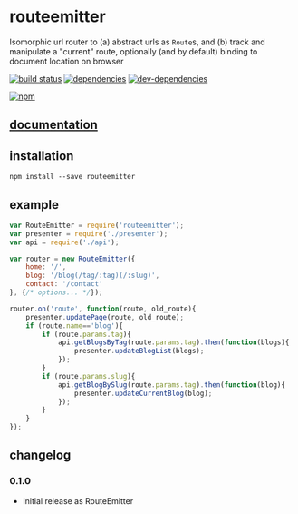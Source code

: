 # routeemitter
Isomorphic url router to (a) abstract urls as `Route`s, and (b) track and manipulate a "current" route, optionally (and by default) binding to document location on browser

[![build status](https://travis-ci.org/zenflow/routeemitter.svg?branch=master)](https://travis-ci.org/zenflow/routeemitter?branch=master)
[![dependencies](https://david-dm.org/zenflow/routeemitter.svg)](https://david-dm.org/zenflow/routeemitter)
[![dev-dependencies](https://david-dm.org/zenflow/routeemitter/dev-status.svg)](https://david-dm.org/zenflow/routeemitter#info=devDependencies)

[![npm](https://nodei.co/npm/routeemitter.svg?downloads=true&downloadRank=true&stars=true)](https://www.npmjs.com/package/routeemitter)

## [documentation](https://zenflow.github.io/routeemitter/)

## installation

```
npm install --save routeemitter
```

## example

```js
var RouteEmitter = require('routeemitter');
var presenter = require('./presenter');
var api = require('./api');

var router = new RouteEmitter({
    home: '/',
    blog: '/blog(/tag/:tag)(/:slug)',
    contact: '/contact'
}, {/* options... */});

router.on('route', function(route, old_route){
    presenter.updatePage(route, old_route);
    if (route.name=='blog'){
        if (route.params.tag){
            api.getBlogsByTag(route.params.tag).then(function(blogs){
                presenter.updateBlogList(blogs);
            });
        }
        if (route.params.slug){
            api.getBlogBySlug(route.params.tag).then(function(blog){
                presenter.updateCurrentBlog(blog);
            });
        }
    }
});

```

## changelog

### 0.1.0
- Initial release as RouteEmitter